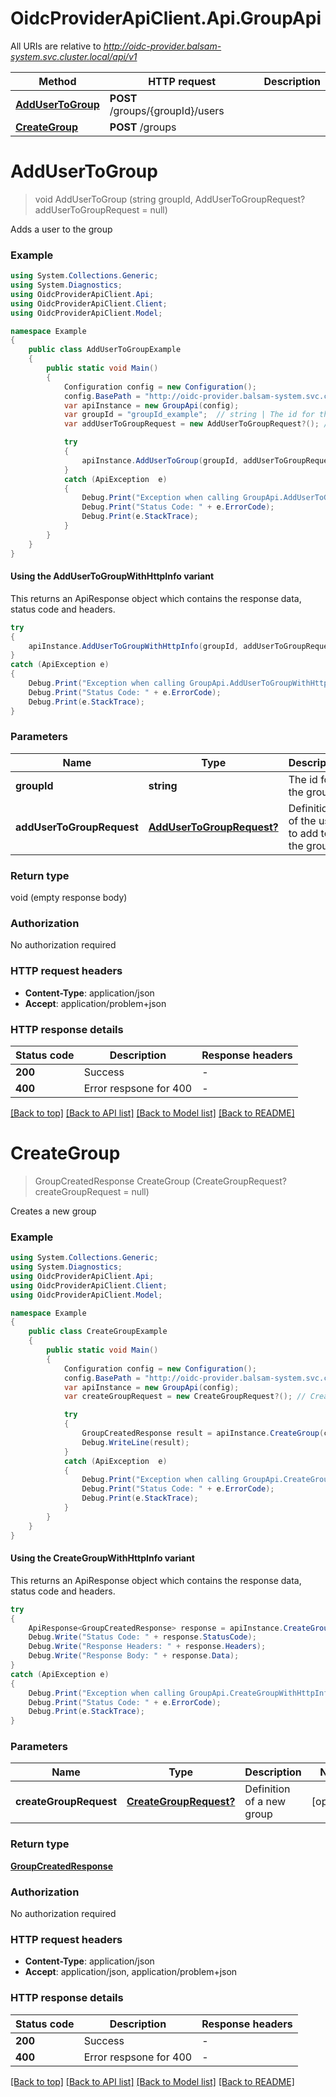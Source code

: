 # OidcProviderApiClient.Api.GroupApi

All URIs are relative to *http://oidc-provider.balsam-system.svc.cluster.local/api/v1*

| Method | HTTP request | Description |
|--------|--------------|-------------|
| [**AddUserToGroup**](GroupApi.md#addusertogroup) | **POST** /groups/{groupId}/users |  |
| [**CreateGroup**](GroupApi.md#creategroup) | **POST** /groups |  |

<a id="addusertogroup"></a>
# **AddUserToGroup**
> void AddUserToGroup (string groupId, AddUserToGroupRequest? addUserToGroupRequest = null)



Adds a user to the group

### Example
```csharp
using System.Collections.Generic;
using System.Diagnostics;
using OidcProviderApiClient.Api;
using OidcProviderApiClient.Client;
using OidcProviderApiClient.Model;

namespace Example
{
    public class AddUserToGroupExample
    {
        public static void Main()
        {
            Configuration config = new Configuration();
            config.BasePath = "http://oidc-provider.balsam-system.svc.cluster.local/api/v1";
            var apiInstance = new GroupApi(config);
            var groupId = "groupId_example";  // string | The id for the group
            var addUserToGroupRequest = new AddUserToGroupRequest?(); // AddUserToGroupRequest? | Definition of the user to add to the group (optional) 

            try
            {
                apiInstance.AddUserToGroup(groupId, addUserToGroupRequest);
            }
            catch (ApiException  e)
            {
                Debug.Print("Exception when calling GroupApi.AddUserToGroup: " + e.Message);
                Debug.Print("Status Code: " + e.ErrorCode);
                Debug.Print(e.StackTrace);
            }
        }
    }
}
```

#### Using the AddUserToGroupWithHttpInfo variant
This returns an ApiResponse object which contains the response data, status code and headers.

```csharp
try
{
    apiInstance.AddUserToGroupWithHttpInfo(groupId, addUserToGroupRequest);
}
catch (ApiException e)
{
    Debug.Print("Exception when calling GroupApi.AddUserToGroupWithHttpInfo: " + e.Message);
    Debug.Print("Status Code: " + e.ErrorCode);
    Debug.Print(e.StackTrace);
}
```

### Parameters

| Name | Type | Description | Notes |
|------|------|-------------|-------|
| **groupId** | **string** | The id for the group |  |
| **addUserToGroupRequest** | [**AddUserToGroupRequest?**](AddUserToGroupRequest?.md) | Definition of the user to add to the group | [optional]  |

### Return type

void (empty response body)

### Authorization

No authorization required

### HTTP request headers

 - **Content-Type**: application/json
 - **Accept**: application/problem+json


### HTTP response details
| Status code | Description | Response headers |
|-------------|-------------|------------------|
| **200** | Success |  -  |
| **400** | Error respsone for 400 |  -  |

[[Back to top]](#) [[Back to API list]](../README.md#documentation-for-api-endpoints) [[Back to Model list]](../README.md#documentation-for-models) [[Back to README]](../README.md)

<a id="creategroup"></a>
# **CreateGroup**
> GroupCreatedResponse CreateGroup (CreateGroupRequest? createGroupRequest = null)



Creates a new group

### Example
```csharp
using System.Collections.Generic;
using System.Diagnostics;
using OidcProviderApiClient.Api;
using OidcProviderApiClient.Client;
using OidcProviderApiClient.Model;

namespace Example
{
    public class CreateGroupExample
    {
        public static void Main()
        {
            Configuration config = new Configuration();
            config.BasePath = "http://oidc-provider.balsam-system.svc.cluster.local/api/v1";
            var apiInstance = new GroupApi(config);
            var createGroupRequest = new CreateGroupRequest?(); // CreateGroupRequest? | Definition of a new group (optional) 

            try
            {
                GroupCreatedResponse result = apiInstance.CreateGroup(createGroupRequest);
                Debug.WriteLine(result);
            }
            catch (ApiException  e)
            {
                Debug.Print("Exception when calling GroupApi.CreateGroup: " + e.Message);
                Debug.Print("Status Code: " + e.ErrorCode);
                Debug.Print(e.StackTrace);
            }
        }
    }
}
```

#### Using the CreateGroupWithHttpInfo variant
This returns an ApiResponse object which contains the response data, status code and headers.

```csharp
try
{
    ApiResponse<GroupCreatedResponse> response = apiInstance.CreateGroupWithHttpInfo(createGroupRequest);
    Debug.Write("Status Code: " + response.StatusCode);
    Debug.Write("Response Headers: " + response.Headers);
    Debug.Write("Response Body: " + response.Data);
}
catch (ApiException e)
{
    Debug.Print("Exception when calling GroupApi.CreateGroupWithHttpInfo: " + e.Message);
    Debug.Print("Status Code: " + e.ErrorCode);
    Debug.Print(e.StackTrace);
}
```

### Parameters

| Name | Type | Description | Notes |
|------|------|-------------|-------|
| **createGroupRequest** | [**CreateGroupRequest?**](CreateGroupRequest?.md) | Definition of a new group | [optional]  |

### Return type

[**GroupCreatedResponse**](GroupCreatedResponse.md)

### Authorization

No authorization required

### HTTP request headers

 - **Content-Type**: application/json
 - **Accept**: application/json, application/problem+json


### HTTP response details
| Status code | Description | Response headers |
|-------------|-------------|------------------|
| **200** | Success |  -  |
| **400** | Error respsone for 400 |  -  |

[[Back to top]](#) [[Back to API list]](../README.md#documentation-for-api-endpoints) [[Back to Model list]](../README.md#documentation-for-models) [[Back to README]](../README.md)

